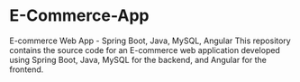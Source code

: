 # E-Commerce-App
E-commerce Web App - Spring Boot, Java, MySQL, Angular This repository contains the source code for an E-commerce web application developed using Spring Boot, Java, MySQL for the backend, and Angular for the frontend.
